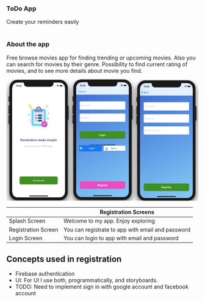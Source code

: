 ### ToDo App

Create your reminders easily
<br />
<br />
### About the app

Free browse movies app for finding trending or upcoming movies.
Also you can search for movies by their genre. Possibility to find current rating of movies, and to see more details about movie you find.

<p align="center">
<img src="ToDoAppHeader.png">
</p>

|      | Registration Screens     |
|---                  |---   |
| Splash Screen                   | Welcome to my app. Enjoy exploring |
| Registration Screen             | You can registrate to app with email and password |
| Login Screen                    | You can login to app with email and password |

## Concepts used in registration

* Firebase authentication
* UI: For UI I use both, programmatically, and storyboards.
* TODO: Need to implement sign in with google account and facebook account

